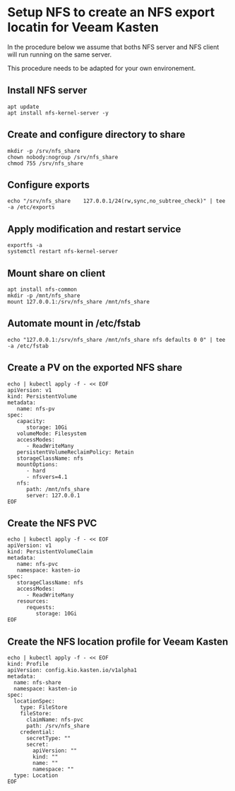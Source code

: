 # Setup NFS to create an NFS export locatin for Veeam Kasten

In the procedure below we assume that boths NFS server and NFS client will run running on the same server.

This procedure needs to be adapted for your own environement.

## Install NFS server

```console
apt update
apt install nfs-kernel-server -y
```

## Create and configure directory to share

```console
mkdir -p /srv/nfs_share
chown nobody:nogroup /srv/nfs_share
chmod 755 /srv/nfs_share
```

## Configure exports

```console
echo "/srv/nfs_share    127.0.0.1/24(rw,sync,no_subtree_check)" | tee -a /etc/exports
```

## Apply modification and restart service

```console
exportfs -a
systemctl restart nfs-kernel-server
```

## Mount share on client

```console
apt install nfs-common
mkdir -p /mnt/nfs_share
mount 127.0.0.1:/srv/nfs_share /mnt/nfs_share
```

## Automate mount in /etc/fstab

```console
echo "127.0.0.1:/srv/nfs_share /mnt/nfs_share nfs defaults 0 0" | tee -a /etc/fstab
```

## Create a PV on the exported NFS share

```console
echo | kubectl apply -f - << EOF
apiVersion: v1
kind: PersistentVolume
metadata:
   name: nfs-pv
spec:
   capacity:
      storage: 10Gi
   volumeMode: Filesystem
   accessModes:
      - ReadWriteMany
   persistentVolumeReclaimPolicy: Retain
   storageClassName: nfs
   mountOptions:
      - hard
      - nfsvers=4.1
   nfs:
      path: /mnt/nfs_share
      server: 127.0.0.1
EOF
```

## Create the NFS PVC

```console
echo | kubectl apply -f - << EOF
apiVersion: v1
kind: PersistentVolumeClaim
metadata:
   name: nfs-pvc
   namespace: kasten-io
spec:
   storageClassName: nfs
   accessModes:
      - ReadWriteMany
   resources:
      requests:
         storage: 10Gi
EOF
```
## Create the NFS location profile for Veeam Kasten

```console
echo | kubectl apply -f - << EOF
kind: Profile
apiVersion: config.kio.kasten.io/v1alpha1
metadata:
  name: nfs-share
  namespace: kasten-io
spec:
  locationSpec:
    type: FileStore
    fileStore:
      claimName: nfs-pvc
      path: /srv/nfs_share
    credential:
      secretType: ""
      secret:
        apiVersion: ""
        kind: ""
        name: ""
        namespace: ""
  type: Location
EOF
```

